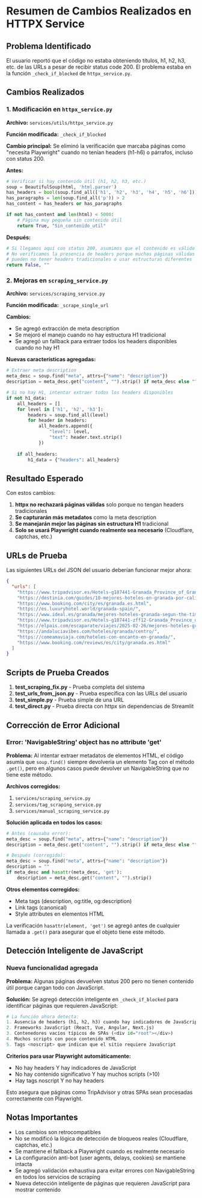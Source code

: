 # Resumen de Cambios Realizados en HTTPX Service

## Problema Identificado

El usuario reportó que el código no estaba obteniendo títulos, h1, h2, h3, etc. de las URLs a pesar de recibir status code 200. El problema estaba en la función `_check_if_blocked` de `httpx_service.py`.

## Cambios Realizados

### 1. Modificación en `httpx_service.py`

**Archivo:** `services/utils/httpx_service.py`

**Función modificada:** `_check_if_blocked`

**Cambio principal:** Se eliminó la verificación que marcaba páginas como "necesita Playwright" cuando no tenían headers (h1-h6) o párrafos, incluso con status 200.

**Antes:**
```python
# Verificar si hay contenido útil (h1, h2, h3, etc.)
soup = BeautifulSoup(html, 'html.parser')
has_headers = bool(soup.find_all(['h1', 'h2', 'h3', 'h4', 'h5', 'h6']))
has_paragraphs = len(soup.find_all('p')) > 2
has_content = has_headers or has_paragraphs

if not has_content and len(html) < 5000:
    # Página muy pequeña sin contenido útil
    return True, "Sin_contenido_util"
```

**Después:**
```python
# Si llegamos aquí con status 200, asumimos que el contenido es válido
# No verificamos la presencia de headers porque muchas páginas válidas
# pueden no tener headers tradicionales o usar estructuras diferentes
return False, ""
```

### 2. Mejoras en `scraping_service.py`

**Archivo:** `services/scraping_service.py`

**Función modificada:** `_scrape_single_url`

**Cambios:**
- Se agregó extracción de meta description
- Se mejoró el manejo cuando no hay estructura H1 tradicional
- Se agregó un fallback para extraer todos los headers disponibles cuando no hay H1

**Nuevas características agregadas:**
```python
# Extraer meta description
meta_desc = soup.find("meta", attrs={"name": "description"})
description = meta_desc.get("content", "").strip() if meta_desc else ""

# Si no hay H1, intentar extraer todos los headers disponibles
if not h1_data:
    all_headers = []
    for level in ['h1', 'h2', 'h3']:
        headers = soup.find_all(level)
        for header in headers:
            all_headers.append({
                "level": level,
                "text": header.text.strip()
            })
    
    if all_headers:
        h1_data = {"headers": all_headers}
```

## Resultado Esperado

Con estos cambios:

1. **httpx no rechazará páginas válidas** solo porque no tengan headers tradicionales
2. **Se capturarán más metadatos** como la meta description
3. **Se manejarán mejor las páginas sin estructura H1** tradicional
4. **Solo se usará Playwright cuando realmente sea necesario** (Cloudflare, captchas, etc.)

## URLs de Prueba

Las siguientes URLs del JSON del usuario deberían funcionar mejor ahora:

```json
{
  "urls": [
    "https://www.tripadvisor.es/Hotels-g187441-Granada_Province_of_Granada_Andalucia-Hotels.html",
    "https://destinia.com/guides/10-mejores-hoteles-en-granada-por-calidad-y-precio/",
    "https://www.booking.com/city/es/granada.es.html",
    "https://es.luxuryhotel.world/granada-spain/",
    "https://www.ideal.es/granada/mejores-hoteles-granada-segun-the-times-20230510141806-nt.html",
    "https://www.tripadvisor.es/Hotels-g187441-zff12-Granada_Province_of_Granada_Andalucia-Hotels.html",
    "https://elpais.com/escaparate/viajes/2025-02-26/mejores-hoteles-granada.html",
    "https://andaluciavibes.com/hoteles/granada/centro/",
    "https://comeamaviaja.com/hoteles-con-encanto-en-granada/",
    "https://www.booking.com/reviews/es/city/granada.es.html"
  ]
}
```

## Scripts de Prueba Creados

1. **test_scraping_fix.py** - Prueba completa del sistema
2. **test_urls_from_json.py** - Prueba específica con las URLs del usuario
3. **test_simple.py** - Prueba simple de una URL
4. **test_direct.py** - Prueba directa con httpx sin dependencias de Streamlit

## Corrección de Error Adicional

### Error: 'NavigableString' object has no attribute 'get'

**Problema:** Al intentar extraer metadatos de elementos HTML, el código asumía que `soup.find()` siempre devolvería un elemento Tag con el método `.get()`, pero en algunos casos puede devolver un NavigableString que no tiene este método.

**Archivos corregidos:**
1. `services/scraping_service.py`
2. `services/tag_scraping_service.py`
3. `services/manual_scraping_service.py`

**Solución aplicada en todos los casos:**
```python
# Antes (causaba error):
meta_desc = soup.find("meta", attrs={"name": "description"})
description = meta_desc.get("content", "").strip() if meta_desc else ""

# Después (corregido):
meta_desc = soup.find("meta", attrs={"name": "description"})
description = ""
if meta_desc and hasattr(meta_desc, 'get'):
    description = meta_desc.get("content", "").strip()
```

**Otros elementos corregidos:**
- Meta tags (description, og:title, og:description)
- Link tags (canonical)
- Style attributes en elementos HTML

La verificación `hasattr(element, 'get')` se agregó antes de cualquier llamada a `.get()` para asegurar que el objeto tiene este método.

## Detección Inteligente de JavaScript

### Nueva funcionalidad agregada

**Problema:** Algunas páginas devuelven status 200 pero no tienen contenido útil porque cargan todo con JavaScript.

**Solución:** Se agregó detección inteligente en `_check_if_blocked` para identificar páginas que requieren JavaScript:

```python
# La función ahora detecta:
1. Ausencia de headers (h1, h2, h3) cuando hay indicadores de JavaScript
2. Frameworks JavaScript (React, Vue, Angular, Next.js)
3. Contenedores vacíos típicos de SPAs (<div id="root"></div>)
4. Muchos scripts con poco contenido HTML
5. Tags <noscript> que indican que el sitio requiere JavaScript
```

**Criterios para usar Playwright automáticamente:**
- No hay headers Y hay indicadores de JavaScript
- No hay contenido significativo Y hay muchos scripts (>10)
- Hay tags noscript Y no hay headers

Esto asegura que páginas como TripAdvisor y otras SPAs sean procesadas correctamente con Playwright.

## Notas Importantes

- Los cambios son retrocompatibles
- No se modificó la lógica de detección de bloqueos reales (Cloudflare, captchas, etc.)
- Se mantiene el fallback a Playwright cuando es realmente necesario
- La configuración anti-bot (user agents, delays, cookies) se mantiene intacta
- Se agregó validación exhaustiva para evitar errores con NavigableString en todos los servicios de scraping
- Nueva detección inteligente de páginas que requieren JavaScript para mostrar contenido

